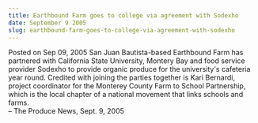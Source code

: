 ```yaml
---
title: Earthbound Farm goes to college via agreement with Sodexho
date: September 9 2005
slug: earthbound-farm-goes-to-college-via-agreement-with-sodexho
---
```


 



<span class="date">Posted on Sep 09, 2005    </span>
San Juan Bautista-based Earthbound Farm has partnered with
California State University, Montery Bay and food service provider
Sodexho to provide organic produce for the university&apos;s cafeteria
year round. Credited with joining the parties together is Kari
Bernardi, project coordinator for the Monterey County Farm to
School Partnership, which is the local chapter of a national
movement that links schools and farms.<br>
&#x2013; The Produce News, Sept. 9, 2005<br/></br>




 
